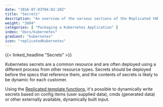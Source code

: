 ```yaml
---
date: "2016-07-03T04:02:20Z"
title: "Secrets"
description: "An overview of the various sections of the Replicated YAML."
weight: "2604"
categories: [ "Packaging a Kubernetes Application" ]
index: "docs/kubernetes"
gradient: "kubernetes"
icon: "replicatedKubernetes"
---
```


{{< linked_headline "Secrets" >}}

Kubernetes secrets are a common resource and are often deployed using a different process from other resource types. Secrets should be deployed before the specs that reference them, and the contents of secrets is likely to be dynamic for each customer.

Using the [Replicated template functions](../template-functions), it's possible to dynamically write secrets based on config items (user supplied data), cmds (generated data) or other externally available, dynamically built input.

